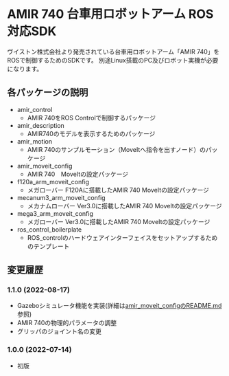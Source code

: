 # AMIR 740 台車用ロボットアーム ROS対応SDK

ヴイストン株式会社より発売されている台車用ロボットアーム「AMIR 740」をROSで制御するためのSDKです。 別途Linux搭載のPC及びロボット実機が必要になります。

## 各パッケージの説明
- amir_control
  - AMIR 740をROS Controlで制御するパッケージ
- amir_description
  - AMIR740のモデルを表示するためのパッケージ
- amir_motion
  - AMIR 740のサンプルモーション（MoveItへ指令を出すノード）のパッケージ
- amir_moveit_config
  - AMIR 740　MoveItの設定パッケージ
- f120a_arm_moveit_config
  - メガローバー F120Aに搭載したAMIR 740 MoveItの設定パッケージ
- mecanum3_arm_moveit_config
  - メカナムローバー Ver3.0に搭載したAMIR 740 MoveItの設定パッケージ
- mega3_arm_moveit_config
  - メガローバー Ver3.0に搭載したAMIR 740 MoveItの設定パッケージ
- ros_control_boilerplate
  - ROS_controlのハードウェアインターフェイスをセットアップするためのテンプレート

## 変更履歴
### 1.1.0 (2022-08-17)
- Gazeboシミュレータ機能を実装(詳細は[amir_moveit_configのREADME.md](amir_moveit_config/README.md)参照)
- AMIR 740の物理的パラメータの調整
- グリッパのジョイント名の変更

### 1.0.0 (2022-07-14)
- 初版